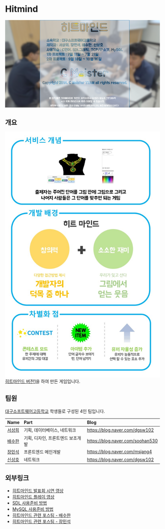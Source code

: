 # Hitmind

![크레딧 사진](./image/credit.png)

## 개요
![내용 사진](./image/what.jpg) <br>
[히트마인드 버전1](https://github.com/tbvjaos510/HitmindVer_1)을 하여 만든 게임입니다. 

## 팀원

[대구소프트웨어고등학교](http://www.dgsw.hs.kr/index.do) 학생들로 구성된 4인 팀입니다.

| Name | Part | Blog |
|:---|:---|:---|
| [서상희](https://github.com/tbvjaos510) | 기획, 데이터베이스, 네트워크 | https://blog.naver.com/dgsw102 | 
| [배수한](https://github.com/SoohanBae) | 기획, 디자인, 프론트엔드 보조개발 | https://blog.naver.com/soohan530 |
| [장민석](https://github.com/msjang4) | 프론트엔드 메인개발 | https://blog.naver.com/msjang4 |
| [신상호](https://github.com/ShinSH0) | 네트워크 | https://blog.naver.com/dgsw102 |


## 외부링크
- [히트마인드 발표회 시연 영상](https://www.youtube.com/watch?v=6cnmCnySCeQ)
- [히트마인드 플레이 영상](http://blog.naver.com/soohan530/221126755562)
- [SDL 사용준비 방법](https://blog.naver.com/msjang4/221220380428)
- [MySQL 사용준비 방법](https://blog.naver.com/dgsw102/221014854770)
- [히트마인드 관련 포스팅 - 배수한](https://blog.naver.com/PostList.nhn?blogId=soohan530&from=postList&categoryNo=15)
- [히트마인드 관련 포스팅 - 장민석](https://blog.naver.com/msjang4/221153693317)
